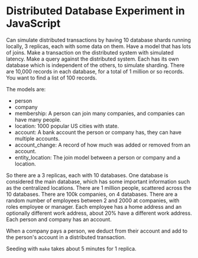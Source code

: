 
# Distributed Database Experiment in JavaScript

Can simulate distributed transactions by having 10 database shards running locally, 3 replicas, each with some data on them. Have a model that has lots of joins. Make a transaction on the distributed system with simulated latency. Make a query against the distributed system. Each has its own database which is independent of the others, to simulate sharding. There are 10,000 records in each database, for a total of 1 million or so records. You want to find a list of 100 records.

The models are:

- person
- company
- membership: A person can join many companies, and companies can have many people.
- location: 1000 popular US cities with state.
- account: A bank account the person or company has, they can have multiple accounts.
- account_change: A record of how much was added or removed from an account.
- entity_location: The join model between a person or company and a location.

So there are a 3 replicas, each with 10 databases. One database is considered the main database, which has some important information such as the centralized locations. There are 1 million people, scattered across the 10 databases. There are 100k companies, on 4 databases. There are a random number of employees between 2 and 2000 at companies, with roles employee or manager. Each employee has a home address and an optionally different work address, about 20% have a different work address. Each person and company has an account.

When a company pays a person, we deduct from their account and add to the person's account in a distributed transaction.

Seeding with `make` takes about 5 minutes for 1 replica.
